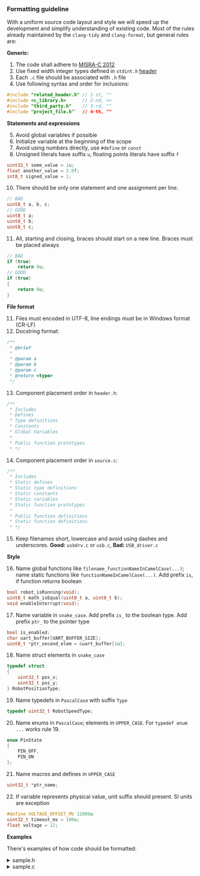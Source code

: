 ### Formatting guideline

With a uniform source code layout and style we will speed up the development and simplify understanding of existing code. Most of the rules already maintained by the `clang-tidy` and `clang-format`, but general rules are:

**Generic:**

1. The code shall adhere to [MISRA-C 2012](https://electrovolt.ir/wp-content/uploads/2022/09/MISRA-C_2012_-Guidelines-for-the-Use-of-the-C-Language-in-Critical-Systems-Motor-Industry-Research-Association-2013-2013.pdf)
2. Use fixed width integer types defined in `stdint.h` [header](https://en.cppreference.com/w/c/types/integer)
3. Each `.c` file should be associated with `.h` file
4. Use following syntax and order for inclusions:
```cpp
#include "related_header.h" // 1-st, ""
#include <c_library.h>      // 2-nd, <>
#include "third_party.h"    // 3-rd, ""
#include "project_file.h"`  // 4-th, ""
```

**Statements and expressions** 

5. Avoid global variables if possible
6. Initialize variable at the beginning of the scope
7. Avoid using numbers directly, use `#define` or `const`
8. Unsigned literals have suffix `u`, floating points literals have suffix `f`
```cpp
uint32_t some_value = 1u;
float another_value = 2.0f;
int8_t signed_value = 1;
```
10. There should be only one statement and one assignment per line.
```cpp
// BAD
uint8_t a, b, c;
// GOOD
uint8_t a;
uint8_t b;
uint8_t c;
```
11. All, starting and closing, braces should start on a new line. Braces must be placed always
```cpp
// BAD
if (true)
    return 0u;
// GOOD
if (true)
{
    return 0u;
}
```

**File format**

11. Files must encoded in UTF-8, line endings must be in Windows format (CR-LF)
12. Docstring format:
```cpp
/**
 * @brief 
 * 
 * @param a
 * @param b
 * @param c
 * @return <type>
 */
```
13. Component placement order in `header.h`:
```cpp
/**
 * Includes
 * Defines
 * Type definitions
 * Constants
 * Global Variables
 * 
 * Public function prototypes
 * */
```
14. Component placement order in `source.c`:
```cpp
/**
 * Includes
 * Static defines
 * Static type definitions
 * Static constants
 * Static variables
 * Static function prototypes
 * 
 * Public function definitions
 * Static function definitions
 * */
```
15. Keep filenames short, lowercase and avoid using dashes and underscores. **Good:** `usbdrv.c` or `usb.c`, **Bad:** `USB_driver.c`

**Style**

16. Name global functions like `filename_functionNameInCamelCase(...)`; name static functions like `functionNameInCamelCase(...)`. Add prefix `is`, if function returns boolean
```cpp
bool robot_isRunning(void);
uint8_t math_isEqual(uint8_t a, uint8_t b);
void enableInterrupt(void);
```
17. Name variable in `snake_case`. Add prefix `is_` to the boolean type. Add prefix `ptr_` to the pointer type
```cpp
bool is_enabled;
char uart_buffer[UART_BUFFER_SIZE];
uint8_t *ptr_second_elem = &uart_buffer[1u];

```
18. Name struct elements in `snake_case`
```cpp
typedef struct
{
    uint32_t pos_x;
    uint32_t pos_y;
} RobotPositionType;
```
19. Name typedefs in `PascalCase` with suffix `Type`
```cpp
typedef uint32_t RobotSpeedType;
```
20. Name enums in `PascalCase`; elements in `UPPER_CASE`. For `typedef enum ...` works rule 19.
```cpp
enum PinState
{
    PIN_OFF,
    PIN_ON
};
``` 
21. Name macros and defines in `UPPER_CASE`
```cpp
uint32_t *ptr_name;
```
22. If variable represents physical value, unit suffix should present. SI units are exception
```cpp
#define VOLTAGE_OFFSET_MV 12000u
uint32_t timeout_ms = 100u;
float voltage = 12;
```

**Examples**

There's examples of how code should be formatted:
<details>
  <summary>sample.h</summary>
  
```cpp
// To be filled
```
</details>

<details>
  <summary>sample.c</summary>
  
```cpp
// To be filled
```
</details>